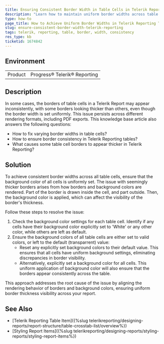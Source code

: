 ```yaml
---
title: Ensuring Consistent Border Width in Table Cells in Telerik Reporting
description: "Learn how to maintain uniform border widths across table cells in Telerik Reporting by managing background color settings."
type: how-to
page_title: How to Achieve Uniform Border Widths in Telerik Reporting Table Cells
slug: ensure-consistent-border-width-telerik-reporting
tags: telerik, reporting, table, border, width, consistency
res_type: kb
ticketid: 1674842
---
```


## Environment

<table>
<tbody>
<tr>
<td>Product</td>
<td>Progress® Telerik® Reporting</td>
</tr>
</tbody>
</table>

## Description

In some cases, the borders of table cells in a Telerik Report may appear inconsistently, with some borders looking thicker than others, even though the border width is set uniformly. This issue persists across different rendering formats, including PDF exports. This knowledge base article also answers the following questions:
- How to fix varying border widths in table cells?
- How to ensure border consistency in Telerik Reporting tables?
- What causes some table cell borders to appear thicker in Telerik Reporting?

## Solution

To achieve consistent border widths across all table cells, ensure that the background color of all cells is uniformly set. The issue with seemingly thicker borders arises from how borders and background colors are rendered. Part of the border is drawn inside the cell, and part outside. Then, the background color is applied, which can affect the visibility of the border's thickness.

Follow these steps to resolve the issue:

1. Check the background color settings for each table cell. Identify if any cells have their background color explicitly set to 'White' or any other color, while others are left as default.
1. Ensure the background colors of all table cells are either set to valid colors, or left to the default (transparrent) value:
	* Reset any explicitly set background colors to their default value. This ensures that all cells have uniform background settings, eliminating discrepancies in border visibility.
	* Alternatively, explicitly set a background color for all cells. This uniform application of background color will also ensure that the borders appear consistently across the table.

This approach addresses the root cause of the issue by aligning the rendering behavior of borders and background colors, ensuring uniform border thickness visibility across your report.

## See Also

- [Telerik Reporting Table Item]({%slug telerikreporting/designing-reports/report-structure/table-crosstab-list/overview%})
- [Styling Report Items]({%slug telerikreporting/designing-reports/styling-reports/styling-report-items%})
